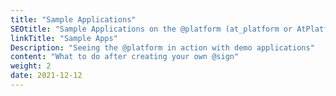 ```yaml
---
title: "Sample Applications"
SEOtitle: "Sample Applications on the @platform (at_platform or AtPlatform)"
linkTitle: "Sample Apps"
Description: "Seeing the @platform in action with demo applications"
content: "What to do after creating your own @sign"
weight: 2
date: 2021-12-12
---
```

